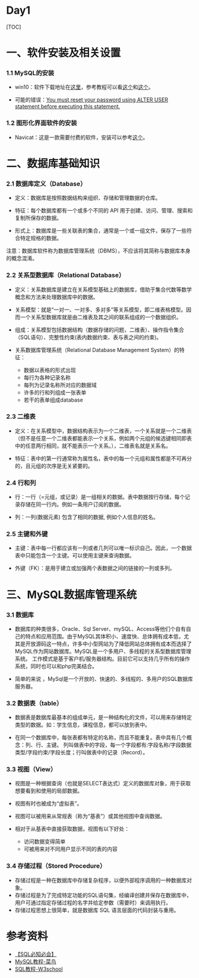 # Day1

[TOC]

# 一、软件安装及相关设置

### 1.1 MySQL的安装

- win10：软件下载地址在[这里](https://dev.mysql.com/downloads/mysql/)，参考教程可以看[这个](http://www.runoob.com/mysql/mysql-install.html)和[这个](https://blog.csdn.net/m0_37788308/article/details/79965378)。

- 可能的错误：[You must reset your password using ALTER USER statement before executing this statement.](https://blog.csdn.net/hj7jay/article/details/65626766)

### 1.2 图形化界面软件的安装

- Navicat：这是一款需要付费的软件，安装可以参考[这个](https://blog.csdn.net/WYpersist/article/details/79834490)。

# 二、数据库基础知识

### 2.1 数据库定义（Database）

- 定义：数据库是按照数据结构来组织、存储和管理数据的仓库。

- 特征：每个数据库都有一个或多个不同的 API 用于创建、访问、管理、搜索和复制所保存的数据。

- 形式上：数据库是一些关联表的集合，通常是一个或一组文件，保存了一些符合特定规格的数据。

注意：数据库软件称为数据库管理系统（DBMS），不应该将其简称与数据库本身的概念混淆。

### 2.2 关系型数据库（Relational Database）

- 定义：关系数据库是建立在关系模型基础上的数据库，借助于集合代数等数学概念和方法来处理数据库中的数据。

- 关系模型：就是“一对一、一对多、多对多”等关系模型，即二维表格模型。因而一个关系型数据库就是由二维表及其之间的联系组成的一个数据组织。

- 组成：关系模型包括数据结构（数据存储的问题，二维表）、操作指令集合（SQL语句）、完整性约束(表内数据约束、表与表之间的约束)。

- 关系数据库管理系统（Relational Database Management System）的特征：

    - 数据以表格的形式出现
    - 每行为各种记录名称
    - 每列为记录名称所对应的数据域
    - 许多的行和列组成一张表单
    - 若干的表单组成database

### 2.3 二维表

- 定义：在关系模型中，数据结构表示为一个二维表，一个关系就是一个二维表（但不是任意一个二维表都能表示一个关系，例如两个元组的候选键相同即表中的任意两行相同，就不能表示一个关系。），二维表名就是关系名。

- 特征：表中的第一行通常称为属性名，表中的每一个元组和属性都是不可再分的，且元组的次序是无关紧要的。


### 2.4 行和列

- 行：一行（=元组，或记录）是一组相关的数据。表中数据按行存储，每个记录存储在同一行内。例如一条用户订阅的数据。

- 列：一列(数据元素) 包含了相同的数据, 例如个人信息的姓名。

### 2.5 主键和外键

- 主键：表中每一行都应该有一列或者几列可以唯一标识自己。因此，一个数据表中只能包含一个主键。可以使用主键来查询数据。

- 外键（FK）：是用于建立或加强两个表数据之间的链接的一列或多列。


# 三、MySQL数据库管理系统

### 3.1 数据库

- 数据库的种类很多，Oracle、Sql Server、mySQL、Access等他们个自有自己的特点和应用范围。由于MySQL其体积小、速度快、总体拥有成本低，尤其是开放源码这一特点，许多中小型网站为了降低网站总体拥有成本而选择了MySQL作为网站数据库。MySQL是一个多用户、多线程的关系型数据库管理系统。 工作模式是基于客户机/服务器结构。目前它可以支持几乎所有的操作系统，同时也可以和php完美结合。

- 简单的来说 ，MySql是一个开放的、快速的、多线程的、多用户的SQL数据库服务器。

### 3.2 数据表（table）

- 数据表是数据库最基本的组成单元，是一种结构化的文件，可以用来存储特定类型的数据。如：学生信息，课程信息，都可以放到表中。

- 在同一个数据库中，每张表都有特定的名称，而且不能重复。表中具有几个概念：列、行、主键。 列叫做表中的字段，每一个字段都有:字段名称/字段数据类型/字段约束/字段长度；行叫做表中的记录（Record）。

### 3.3 视图（View）

- 视图是一种根据查询（也就是SELECT表达式）定义的数据库对象，用于获取想要看到和使用的局部数据。

- 视图有时也被成为“虚拟表”。

- 视图可以被用来从常规表（称为“基表”）或其他视图中查询数据。

- 相对于从基表中直接获取数据，视图有以下好处：
    - 访问数据变得简单
    - 可被用来对不同用户显示不同的表的内容

### 3.4 存储过程（Stored Procedure）

- 存储过程是一种在数据库中存储复杂程序，以便外部程序调用的一种数据库对象。
- 存储过程是为了完成特定功能的SQL语句集，经编译创建并保存在数据库中，用户可通过指定存储过程的名字并给定参数（需要时）来调用执行。
- 存储过程思想上很简单，就是数据库 SQL 语言层面的代码封装与重用。

# 参考资料

- [【SQL必知必会】](https://u18036366.pipipan.com/fs/18036366-300877816)
- [MySQL教程-菜鸟](http://www.runoob.com/mysql/mysql-tutorial.html)
- [SQL教程-W3school](http://www.w3school.com.cn/sql/index.asp)
